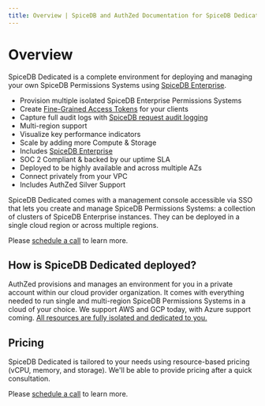 ```yaml
---
title: Overview | SpiceDB and AuthZed Documentation for SpiceDB Dedicated
---
```


# Overview

SpiceDB Dedicated is a complete environment for deploying and managing your own SpiceDB Permissions Systems using [SpiceDB Enterprise](/spicedb-enterprise/overview.md).

- Provision multiple isolated SpiceDB Enterprise Permissions Systems
- Create [Fine-Grained Access Tokens](/spicedb-dedicated/fgam.md) for your clients
- Capture full audit logs with [SpiceDB request audit logging](/spicedb-dedicated/audit-logging.md)
- Multi-region support
- Visualize key performance indicators
- Scale by adding more Compute & Storage
- Includes [SpiceDB Enterprise](/spicedb-enterprise/overview.md)
- SOC 2 Compliant & backed by our uptime SLA
- Deployed to be highly available and across multiple AZs
- Connect privately from your VPC
- Includes AuthZed Silver Support

SpiceDB Dedicated comes with a management console accessible via SSO that lets you create and manage SpiceDB Permissions Systems: a collection of clusters of SpiceDB Enterprise instances. They can be deployed in a single cloud region or across multiple regions.

Please [schedule a call](https://authzed.com/call) to learn more.

## How is SpiceDB Dedicated deployed?

AuthZed provisions and manages an environment for you in a private account within  our cloud provider organization. It comes with everything needed to run single and multi-region SpiceDB Permissions Systems in a cloud of your choice. We support AWS and GCP today, with Azure support coming. [All resources are fully isolated and dedicated to you.](/spicedb-dedicated/dedicated-isolation.md)

## Pricing

SpiceDB Dedicated is tailored to your needs using resource-based pricing (vCPU, memory, and storage). We'll be able to provide pricing after a quick consultation.

Please [schedule a call](https://authzed.com/call) to learn more.
